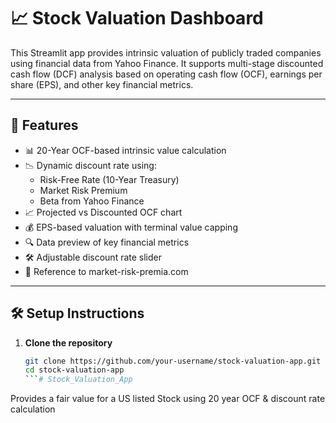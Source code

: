 # 📈 Stock Valuation Dashboard

This Streamlit app provides intrinsic valuation of publicly traded companies using financial data from Yahoo Finance. It supports multi-stage discounted cash flow (DCF) analysis based on operating cash flow (OCF), earnings per share (EPS), and other key financial metrics.

---

## 🚀 Features

- 📊 20-Year OCF-based intrinsic value calculation
- 📉 Dynamic discount rate using:
  - Risk-Free Rate (10-Year Treasury)
  - Market Risk Premium
  - Beta from Yahoo Finance
- 📈 Projected vs Discounted OCF chart
- 💰 EPS-based valuation with terminal value capping
- 🔍 Data preview of key financial metrics
- 🛠️ Adjustable discount rate slider
- 🔗 Reference to market-risk-premia.com

---

## 🛠️ Setup Instructions

1. **Clone the repository**
   ```bash
   git clone https://github.com/your-username/stock-valuation-app.git
   cd stock-valuation-app
   ```# Stock_Valuation_App
Provides a fair value for a US listed Stock using 20 year OCF &amp; discount rate calculation

